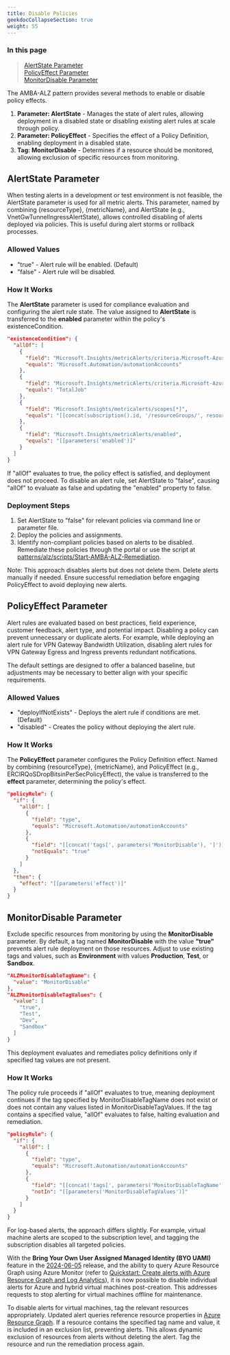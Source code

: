 ```yaml
---
title: Disable Policies
geekdocCollapseSection: true
weight: 55
---
```


### In this page

> [AlertState Parameter](../Disabling-Policies#alertstate-parameter) </br>
> [PolicyEffect Parameter](../Disabling-Policies#policyeffect-parameter) </br>
> [MonitorDisable Parameter](../Disabling-Policies#monitordisable-parameter) </br>

The AMBA-ALZ pattern provides several methods to enable or disable policy effects.

1. **Parameter: AlertState** - Manages the state of alert rules, allowing deployment in a disabled state or disabling existing alert rules at scale through policy.
2. **Parameter: PolicyEffect** - Specifies the effect of a Policy Definition, enabling deployment in a disabled state.
3. **Tag: MonitorDisable** - Determines if a resource should be monitored, allowing exclusion of specific resources from monitoring.

## AlertState Parameter

When testing alerts in a development or test environment is not feasible, the AlertState parameter is used for all metric alerts. This parameter, named by combining {resourceType}, {metricName}, and AlertState (e.g., VnetGwTunnelIngressAlertState), allows controlled disabling of alerts deployed via policies. This is useful during alert storms or rollback processes.

### Allowed Values

- "true" - Alert rule will be enabled. (Default)
- "false" - Alert rule will be disabled.

### How It Works

The **AlertState** parameter is used for compliance evaluation and configuring the alert rule state. The value assigned to **AlertState** is transferred to the **enabled** parameter within the policy's existenceCondition.

```json
"existenceCondition": {
  "allOf": [
    {
      "field": "Microsoft.Insights/metricAlerts/criteria.Microsoft-Azure-Monitor-SingleResourceMultipleMetricCriteria.allOf[*].metricNamespace",
      "equals": "Microsoft.Automation/automationAccounts"
    },
    {
      "field": "Microsoft.Insights/metricAlerts/criteria.Microsoft-Azure-Monitor-SingleResourceMultipleMetricCriteria.allOf[*].metricName",
      "equals": "TotalJob"
    },
    {
      "field": "Microsoft.Insights/metricalerts/scopes[*]",
      "equals": "[[concat(subscription().id, '/resourceGroups/', resourceGroup().name, '/providers/Microsoft.Automation/automationAccounts/', field('fullName'))]"
    },
    {
      "field": "Microsoft.Insights/metricAlerts/enabled",
      "equals": "[[parameters('enabled')]"
    }
  ]
}
```

If "allOf" evaluates to true, the policy effect is satisfied, and deployment does not proceed. To disable an alert rule, set AlertState to "false", causing "allOf" to evaluate as false and updating the "enabled" property to false.

### Deployment Steps

1. Set AlertState to "false" for relevant policies via command line or parameter file.
2. Deploy the policies and assignments.
3. Identify non-compliant policies based on alerts to be disabled. Remediate these policies through the portal or use the script at [patterns/alz/scripts/Start-AMBA-ALZ-Remediation](https://github.com/Azure/azure-monitor-baseline-alerts/blob/main/patterns/alz/scripts/Start-AMBA-ALZ-Remediation.ps1).

Note: This approach disables alerts but does not delete them. Delete alerts manually if needed. Ensure successful remediation before engaging PolicyEffect to avoid deploying new alerts.

## PolicyEffect Parameter

Alert rules are evaluated based on best practices, field experience, customer feedback, alert type, and potential impact. Disabling a policy can prevent unnecessary or duplicate alerts. For example, while deploying an alert rule for VPN Gateway Bandwidth Utilization, disabling alert rules for VPN Gateway Egress and Ingress prevents redundant notifications.

The default settings are designed to offer a balanced baseline, but adjustments may be necessary to better align with your specific requirements.

### Allowed Values

- "deployIfNotExists" - Deploys the alert rule if conditions are met. (Default)
- "disabled" - Creates the policy without deploying the alert rule.

### How It Works

The **PolicyEffect** parameter configures the Policy Definition effect. Named by combining {resourceType}, {metricName}, and PolicyEffect (e.g., ERCIRQoSDropBitsinPerSecPolicyEffect), the value is transferred to the **effect** parameter, determining the policy's effect.

```json
"policyRule": {
  "if": {
    "allOf": [
      {
        "field": "type",
        "equals": "Microsoft.Automation/automationAccounts"
      },
      {
        "field": "[[concat('tags[', parameters('MonitorDisable'), ']')]",
        "notEquals": "true"
      }
    ]
  },
  "then": {
    "effect": "[[parameters('effect')]"
  }
}
```

## MonitorDisable Parameter

Exclude specific resources from monitoring by using the **MonitorDisable** parameter. By default, a tag named **MonitorDisable** with the value **"true"** prevents alert rule deployment on those resources. Adjust to use existing tags and values, such as **Environment** with values **Production**, **Test**, or **Sandbox**.

```json
"ALZMonitorDisableTagName": {
  "value": "MonitorDisable"
},
"ALZMonitorDisableTagValues": {
  "value": [
    "true",
    "Test",
    "Dev",
    "Sandbox"
  ]
}
```

This deployment evaluates and remediates policy definitions only if specified tag values are not present.

### How It Works

The policy rule proceeds if "allOf" evaluates to true, meaning deployment continues if the tag specified by MonitorDisableTagName does not exist or does not contain any values listed in MonitorDisableTagValues. If the tag contains a specified value, "allOf" evaluates to false, halting evaluation and remediation.

```json
"policyRule": {
  "if": {
    "allOf": [
      {
        "field": "type",
        "equals": "Microsoft.Automation/automationAccounts"
      },
      {
        "field": "[[concat('tags[', parameters('MonitorDisableTagName'), ']')]",
        "notIn": "[[parameters('MonitorDisableTagValues')]"
      }
    ]
  }
}
```

For log-based alerts, the approach differs slightly. For example, virtual machine alerts are scoped to the subscription level, and tagging the subscription disables all targeted policies.

With the **Bring Your Own User Assigned Managed Identity (BYO UAMI)** feature in the [2024-06-05](../../Overview/Whats-New#2024-06-05) release, and the ability to query Azure Resource Graph using Azure Monitor (refer to [Quickstart: Create alerts with Azure Resource Graph and Log Analytics](https://learn.microsoft.com/en-us/azure/governance/resource-graph/alerts-query-quickstart?tabs=azure-resource-graph)), it is now possible to disable individual alerts for Azure and hybrid virtual machines post-creation. This addresses requests to stop alerting for virtual machines offline for maintenance.

To disable alerts for virtual machines, tag the relevant resources appropriately. Updated alert queries reference resource properties in [Azure Resource Graph](https://learn.microsoft.com/en-us/azure/governance/resource-graph/overview). If a resource contains the specified tag name and value, it is included in an exclusion list, preventing alerts. This allows dynamic exclusion of resources from alerts without deleting the alert. Tag the resource and run the remediation process again.
